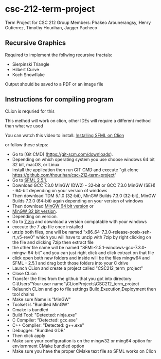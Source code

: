 # csc-212-term-project
Term Project for CSC 212
Group Members: Phakeo Arounerangsy, Henry Gutierrez, Timothy Hourihan, Jagger Pacheco

## Recursive Graphics

Required to implement the follwing recursive fractals:
- Sierpinski Triangle
- Hilbert Curve
- Koch Snowflake

Output should be saved to a PDF or an image file 

## Instructions for compiling program

CLion is requried for this 

This method will work on clion, other IDEs will require a different method than what we used

You can watch this video to install: [Installing SFML on Clion](https://www.youtube.com/watch?v=EXY7MNqKHTc)

or follow these steps:

- Go to [Git CMD] (https://git-scm.com/downloads).
- Depending on which operating system you use choose windows 64 bit 32 bit, macOS, or Linux
- Install the application then run GIT CMD and execute "git clone https://github.com/thourihan/csc-212-term-project"
- Go to [SFML 2.5.1](https://www.sfml-dev.org/download/sfml/2.5.1/).
- Download GCC 7.3.0 MinGW (DW2) - 32-bit or GCC 7.3.0 MinGW (SEH) - 64-bit depending on your version of windows
- Then download TDM 5.1.0 (32-bit), MinGW Builds 7.3.0 (32-bit), MinGW Builds 7.3.0 (64-bit) again depending on your version of windows
- Then download [MinGW 64 bit version](https://sourceforge.net/projects/mingw-w64/files/Toolchains%20targetting%20Win64/Personal%20Builds/mingw-builds/7.3.0/threads-posix/seh/x86_64-7.3.0-release-posix-seh-rt_v5-rev0.7z/download) or  
- [MinGW 32 bit version](https://sourceforge.net/projects/mingw-w64/files/Toolchains%20targetting%20Win32/Personal%20Builds/mingw-builds/7.3.0/threads-posix/dwarf/i686-7.3.0-release-posix-dwarf-rt_v5-rev0.7z/download). 
- Depending on version.
- Go to [7 zip]( https://www.7-zip.org/download.html) and download a version compatable with your windows
- execute the 7 zip file once installed
- unzip both files, one will be named "x86_64-7.3.0-release-posix-seh-rt_v5-rev0" which you will have to unzip with 7zip by right clicking on the file and clicking 7zip then extract file
- the other file name will be named "SFML-2.5.1-windows-gcc-7.3.0-mingw-64-bit" and you can just right click and click extract on that file
- click open both new folders and inside will be the files mingw64 and SFML - 2.5.1 and drag both those folders into your C drive
- Launch CLion and create a project called "CSC212_term_project"
- Close CLion
- Transfer the files from the github that you got into directory C:\Users\"Your user name"\CLionProjects\CSC212_term_project
- Relaunch CLion and go to file settings Build,Execution,Deployment then tool chains
- Make sure Name is "MinGW"
- Toolset is "Bundled MinGW"
- Cmake is bundled 
- Build Tool:  "Detected: ninja.exe"
- C Compiler: "Detected: gcc.exe"
- C++ Compiler: "Detected: g++.exe"
- Debugger: "Bundled GDB"
- Then click apply
- Make sure your configuration is on the mingw32 or ming64 option for enviornment CMake bundled option
- Make sure you have the proper CMake text file so SFML works on Clion





